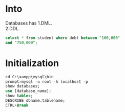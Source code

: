 # Into
Databases has 
1.DML.  
2.DDL.

```sql
select * from student where debt between "100,000"
and "750,000";
```

# Initialization
```sql
cd C:\xampp\mysql\bin
prompt>mysql -u root -h localhost -p
show databases;
use [database_name];
show tables;
DESCRIBE dbname.tablename;
CTRL+Break
```
